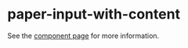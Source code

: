 paper-input-with-content
========================

See the [component page](http://www.polymer-project.org/docs/elements/paper-elements.html#paper-input-with-content) for more information.
